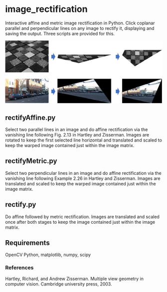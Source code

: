 # image_rectification
Interactive affine and metric image rectification in Python. Click coplanar parallel and perpendicular lines on any image to rectify it, displaying and saving the output. Three scripts are provided for this.

![Screenshot](image_rectification.png)

## rectifyAffine.py
Select two parallel lines in an image and do affine rectification via the vanishing line following Fig. 2.13 in Hartley and Zisserman. Images are rotated to keep the first selected line horizontal and translated and scaled to keep the warped image contained just within the image matrix.

## rectifyMetric.py
Select two perpendicular lines in an image and do affine rectification via the vanishing line following Example 2.26 in Hartley and Zisserman. Images are translated and scaled to keep the warped image contained just within the image matrix.

## rectify.py
Do affine followed by metric rectification. Images are translated and scaled once after both stages to keep the image contained just within the image matrix.

## Requirements
OpenCV Python, matplotlib, numpy, scipy

### References
Hartley, Richard, and Andrew Zisserman. Multiple view geometry in computer vision. Cambridge university press, 2003.
